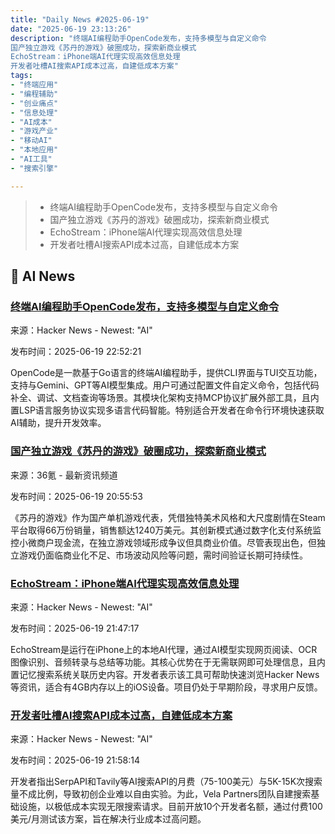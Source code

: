 ```yaml
---
title: "Daily News #2025-06-19"
date: "2025-06-19 23:13:26"
description: "终端AI编程助手OpenCode发布，支持多模型与自定义命令
国产独立游戏《苏丹的游戏》破圈成功，探索新商业模式
EchoStream：iPhone端AI代理实现高效信息处理
开发者吐槽AI搜索API成本过高，自建低成本方案"
tags: 
- "终端应用"
- "编程辅助"
- "创业痛点"
- "信息处理"
- "AI成本"
- "游戏产业"
- "移动AI"
- "本地应用"
- "AI工具"
- "搜索引擎"

---
```


> - 终端AI编程助手OpenCode发布，支持多模型与自定义命令
> - 国产独立游戏《苏丹的游戏》破圈成功，探索新商业模式
> - EchoStream：iPhone端AI代理实现高效信息处理
> - 开发者吐槽AI搜索API成本过高，自建低成本方案

## 🤖 AI News

### [终端AI编程助手OpenCode发布，支持多模型与自定义命令](https://github.com/opencode-ai/opencode)

来源：Hacker News - Newest: "AI"

发布时间：2025-06-19 22:52:21

OpenCode是一款基于Go语言的终端AI编程助手，提供CLI界面与TUI交互功能，支持与Gemini、GPT等AI模型集成。用户可通过配置文件自定义命令，包括代码补全、调试、文档查询等场景。其模块化架构支持MCP协议扩展外部工具，且内置LSP语言服务协议实现多语言代码智能。特别适合开发者在命令行环境快速获取AI辅助，提升开发效率。

### [国产独立游戏《苏丹的游戏》破圈成功，探索新商业模式](https://www.36kr.com/p/3343412658454657)

来源：36氪 - 最新资讯频道

发布时间：2025-06-19 20:55:53

《苏丹的游戏》作为国产单机游戏代表，凭借独特美术风格和大尺度剧情在Steam平台取得66万份销量，销售额达1240万美元。其创新模式通过数字化支付系统监控小微商户现金流，在独立游戏领域形成争议但具商业价值。尽管表现出色，但独立游戏仍面临商业化不足、市场波动风险等问题，需时间验证长期可持续性。

### [EchoStream：iPhone端AI代理实现高效信息处理](https://news.ycombinator.com/item?id=44318655)

来源：Hacker News - Newest: "AI"

发布时间：2025-06-19 21:47:17

EchoStream是运行在iPhone上的本地AI代理，通过AI模型实现网页阅读、OCR图像识别、音频转录与总结等功能。其核心优势在于无需联网即可处理信息，且内置记忆搜索系统关联历史内容。开发者表示该工具可帮助快速浏览Hacker News等资讯，适合有4GB内存以上的iOS设备。项目仍处于早期阶段，寻求用户反馈。

### [开发者吐槽AI搜索API成本过高，自建低成本方案](https://news.ycombinator.com/item?id=44318748)

来源：Hacker News - Newest: "AI"

发布时间：2025-06-19 21:58:14

开发者指出SerpAPI和Tavily等AI搜索API的月费（75-100美元）与5K-15K次搜索量不成比例，导致初创企业难以自由实验。为此，Vela Partners团队自建搜索基础设施，以极低成本实现无限搜索请求。目前开放10个开发者名额，通过付费100美元/月测试该方案，旨在解决行业成本过高问题。
